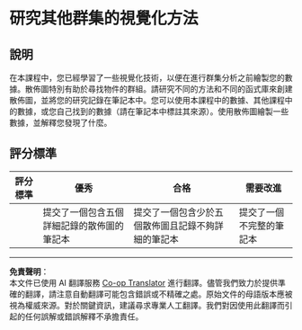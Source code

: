 <!--
CO_OP_TRANSLATOR_METADATA:
{
  "original_hash": "589fa015a5e7d9e67bd629f7d47b53de",
  "translation_date": "2025-09-03T17:16:44+00:00",
  "source_file": "5-Clustering/1-Visualize/assignment.md",
  "language_code": "tw"
}
-->
# 研究其他群集的視覺化方法

## 說明

在本課程中，您已經學習了一些視覺化技術，以便在進行群集分析之前繪製您的數據。散佈圖特別有助於尋找物件的群組。請研究不同的方法和不同的函式庫來創建散佈圖，並將您的研究記錄在筆記本中。您可以使用本課程中的數據、其他課程中的數據，或您自己找到的數據（請在筆記本中標註其來源）。使用散佈圖繪製一些數據，並解釋您發現了什麼。

## 評分標準

| 評分標準 | 優秀                                                         | 合格                                                                                     | 需要改進                           |
| -------- | ------------------------------------------------------------ | ---------------------------------------------------------------------------------------- | ----------------------------------- |
|          | 提交了一個包含五個詳細記錄的散佈圖的筆記本                   | 提交了一個包含少於五個散佈圖且記錄不夠詳細的筆記本                                      | 提交了一個不完整的筆記本           |

---

**免責聲明**：  
本文件已使用 AI 翻譯服務 [Co-op Translator](https://github.com/Azure/co-op-translator) 進行翻譯。儘管我們致力於提供準確的翻譯，請注意自動翻譯可能包含錯誤或不精確之處。原始文件的母語版本應被視為權威來源。對於關鍵資訊，建議尋求專業人工翻譯。我們對因使用此翻譯而引起的任何誤解或錯誤解釋不承擔責任。